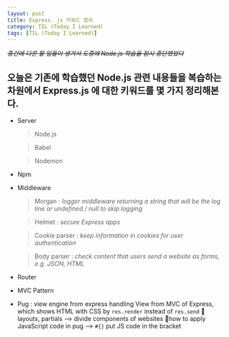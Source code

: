 ```yaml
---
layout: post
title: Express. js 키워드 정리
category: TIL (Today I Learned)
tags: [TIL (Today I Learned)]
---
```


_~~중간에 다른 할 일들이 생겨서 도중에 Node.js 학습을 잠시 중단했었다~~_

## 오늘은 기존에 학습했던 Node.js 관련 내용들을 복습하는 차원에서 **Express.js** 에 대한 키워드를 몇 가지 정리해본다.

- Server

  > Node.js

  > Babel

  > Nodemon

- Npm

- Middleware

  > Morgan : _logger middleware returning a string that will be the log line or undefined / null to skip logging_

  > Helmet : _secure Express apps_

  > Cookie parser : _keep information in cookies for user authentication_

  > Body parser : _check content that users send a website as forms, e.g. JSON, HTML_

- Router

- MVC Pattern
  <br>

- Pug : view engine from express handling View from MVC of Express, which shows HTML with CSS by `res.render` instead of `res.send` 🔑layouts, partials —> divide components of websites 🔑how to apply JavaScript code in pug —> `#{}` put JS code in the bracket
